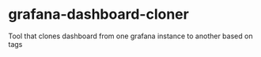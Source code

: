 # grafana-dashboard-cloner
Tool that clones dashboard from one grafana instance to another based on tags
